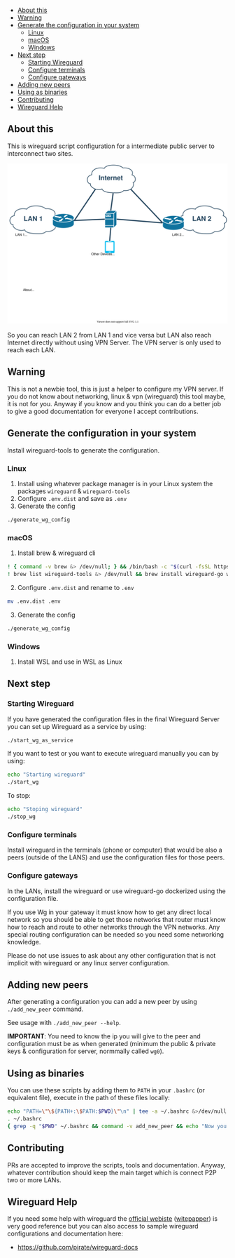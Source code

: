 
- [About this](#about-this)
- [Warning](#warning)
- [Generate the configuration in your system](#generate-the-configuration-in-your-system)
  - [Linux](#linux)
  - [macOS](#macos)
  - [Windows](#windows)
- [Next step](#next-step)
  - [Starting Wireguard](#starting-wireguard)
  - [Configure terminals](#configure-terminals)
  - [Configure gateways](#configure-gateways)
- [Adding new peers](#adding-new-peers)
- [Using as binaries](#using-as-binaries)
- [Contributing](#contributing)
- [Wireguard Help](#wireguard-help)

## About this

This is wireguard script configuration for a intermediate public server to interconnect two sites.

![Network Schema, there is a LAN called 1 in one side with a router drawing a line to vpn server and another line to internet and the same in the other side](Wireguard-site-to-site.svg)

So you can reach LAN 2 from LAN 1 and vice versa but LAN also reach Internet directly without using VPN Server. The VPN server is only used to reach each LAN.

## Warning

This is not a newbie tool, this is just a helper to configure my VPN server. If you do not know about networking, linux & vpn (wireguard) this tool maybe, it is not for you. Anyway if you know and you think you can do a better job to give a good documentation for everyone I accept contributions.

## Generate the configuration in your system

Install wireguard-tools to generate the configuration.

### Linux

1. Install using whatever package manager is in your Linux system the packages `wireguard` & `wireguard-tools`
2. Configure `.env.dist` and save as `.env`
3. Generate the config

```bash
./generate_wg_config
```

### macOS

1. Install brew & wireguard cli

```bash
! { command -v brew &> /dev/null; } && /bin/bash -c "$(curl -fsSL https://raw.githubusercontent.com/Homebrew/install/HEAD/install.sh)"
! brew list wireguard-tools &> /dev/null && brew install wireguard-go wireguard-tools
```

2. Configure `.env.dist` and rename to `.env`

```bash
mv .env.dist .env
```

3. Generate the config

```bash
./generate_wg_config
```

### Windows

1. Install WSL and use in WSL as Linux


## Next step

### Starting Wireguard

If you have generated the configuration files in the final Wireguard Server you can set up Wireguard as a service by using:

```bash
./start_wg_as_service
```

If you want to test or you want to execute wireguard manually you can by using:

```bash
echo "Starting wireguard"
./start_wg
```

To stop:

```bash
echo "Stoping wireguard"
./stop_wg
```

### Configure terminals

Install wireguard in the terminals (phone or computer) that would be also a peers (outside of the LANS) and use the configuration files for those peers.

### Configure gateways

In the LANs, install the wireguard or use wireguard-go dockerized using the configuration file.

If you use Wg in your gateway it must know how to get any direct local network so you should be able to get those networks that router must know how to reach and route to other networks through the VPN networks. Any special routing configuration can be needed so you need some networking knowledge.

Please do not use issues to ask about any other configuration that is not implicit with wireguard or any linux server configuration.

## Adding new peers

After generating a configuration you can add a new peer by using `./add_new_peer` command.

See usage with `./add_new_peer --help`.

**IMPORTANT**: You need to know the ip you will give to the peer and configuration must be as when generated (minimum the public & private keys & configuration for server, normmally called `wg0`).

## Using as binaries

You can use these scripts by adding them to `PATH` in your `.bashrc` (or equivalent file), execute in the path of these files locally:

```bash
echo "PATH=\"\${PATH+:\$PATH:$PWD}\"\n" | tee -a ~/.bashrc &>/dev/null
. ~/.bashrc
{ grep -q "$PWD" ~/.bashrc && command -v add_new_peer && echo "Now you can execute wireguard-site-to-site scripts"; } || echo "[FAIL] wireguard-site-to-site PATH could not be found"

```

## Contributing

PRs are accepted to improve the scripts, tools and documentation. Anyway, whatever contribution should keep the main target which is connect P2P two or more LANs.

## Wireguard Help

If you need some help with wireguard the [official webiste](https://www.wireguard.com/) ([witepapper](https://www.wireguard.com/papers/wireguard.pdf)) is very good reference but you can also access to sample wireguard configurations and documentation here:
- https://github.com/pirate/wireguard-docs
